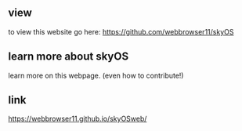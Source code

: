 ## view
to view this website go here:
https://github.com/webbrowser11/skyOS
## learn more about skyOS
learn more on this webpage.
(even how to contribute!)

## link
https://webbrowser11.github.io/skyOSweb/
